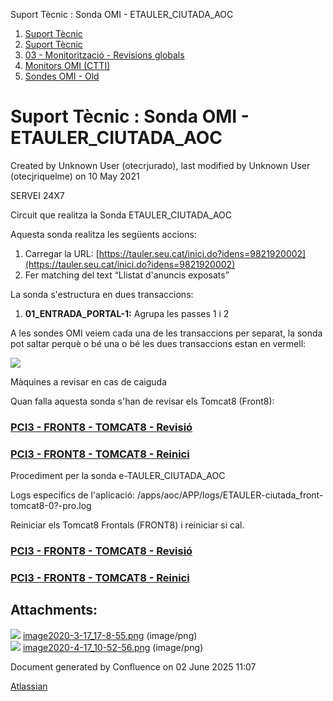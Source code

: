 Suport Tècnic : Sonda OMI - ETAULER\_CIUTADA\_AOC  

1.  [Suport Tècnic](index.html)
2.  [Suport Tècnic](13893782.html)
3.  [03 - Monitorització - Revisions globals](26313327.html)
4.  [Monitors OMI (CTTI)](26313608.html)
5.  [Sondes OMI - Old](Sondes-OMI---Old_41519617.html)

Suport Tècnic : Sonda OMI - ETAULER\_CIUTADA\_AOC
=================================================

Created by Unknown User (otecrjurado), last modified by Unknown User (otecjriquelme) on 10 May 2021

SERVEI 24X7

Circuit que realitza la Sonda ETAULER\_CIUTADA\_AOC

Aquesta sonda realitza les següents accions:

1.  Carregar la URL: [https://tauler.seu.cat/inici.do?idens=9821920002](https://tauler.seu.cat/inici.do?idens=9821920002)
2.  Fer matching del text “Llistat d'anuncis exposats”  
      
    

La sonda s'estructura en dues transaccions:

1.  **01\_ENTRADA\_PORTAL-1:** Agrupa les passes 1 i 2

A les sondes OMI veiem cada una de les transaccions per separat, la sonda pot saltar perquè o bé una o bé les dues transaccions estan en vermell:

![](attachments/36340868/36340870.png)

  

Màquines a revisar en cas de caiguda

Quan falla aquesta sonda s'han de revisar els Tomcat8 (Front8):

### [PCI3 - FRONT8 - TOMCAT8 - Revisió](41521119.html)

### [PCI3 - FRONT8 - TOMCAT8 - Reinici](PCI3---FRONT8---TOMCAT8---Reinici_41521118.html)

Procediment per la sonda e-TAULER\_CIUTADA\_AOC

Logs específics de l'aplicació: /apps/aoc/APP/logs/ETAULER-ciutada\_front-tomcat8-0?-pro.log

Reiniciar els Tomcat8 Frontals (FRONT8) i reiniciar si cal.

### [PCI3 - FRONT8 - TOMCAT8 - Revisió](41521119.html)

### [PCI3 - FRONT8 - TOMCAT8 - Reinici](PCI3---FRONT8---TOMCAT8---Reinici_41521118.html)

Attachments:
------------

![](images/icons/bullet_blue.gif) [image2020-3-17\_17-8-55.png](attachments/36340868/36340869.png) (image/png)  
![](images/icons/bullet_blue.gif) [image2020-4-17\_10-52-56.png](attachments/36340868/36340870.png) (image/png)  

Document generated by Confluence on 02 June 2025 11:07

[Atlassian](http://www.atlassian.com/)